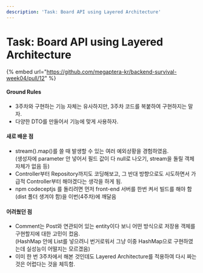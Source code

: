 ```yaml
---
description: 'Task: Board API using Layered Architecture'
---
```


# Task: Board API using Layered Architecture

{% embed url="https://github.com/megaptera-kr/backend-survival-week04/pull/12" %}

#### Ground Rules

* 3주차와 구현하는 기능 자체는 유사하지만, 3주차 코드를 복붙하여 구현하지는 말자.
* 다양한 DTO를 만들어서 기능에 맞게 사용하자.

#### 새로 배운 점

* stream().map()를 쓸 때 발생할 수 있는 여러 예외상황을 경험하였음.\
  (생성자에 parameter 안 넣어서 필드 값이 다 null로 나오기, stream을 돌릴 객체 자체가 없음 등)
* Controller부터 Repository까지도 코딩해보고, 그 반대 방향으로도 시도하면서 가급적 Controller부터 해야겠다는 생각을 하게 됨.
* npm codeceptjs 를 돌리려면 먼저 front-end 서버를 한번 켜서 빌드를 해야 함(dist 폴더 생겨야  함)을 이번(4주차)에 깨달음

#### 어려웠던 점

* Comment는 Post와 연관되어 있는 entity이다 보니 어떤 방식으로 저장용 객체를 구현할지에 대한 고민이 컸음.\
  (HashMap 안에 List를 넣으려니 번거로워서 그냥 이중 HashMap으로 구현하였는데 실성능이 어떨지는 모르겠음)
* 이미 한 번 3주차에서 해본 것인데도 Layered Architecture를 적용하여 다시 짜는 것은 어렵다는 것을 체득함.
